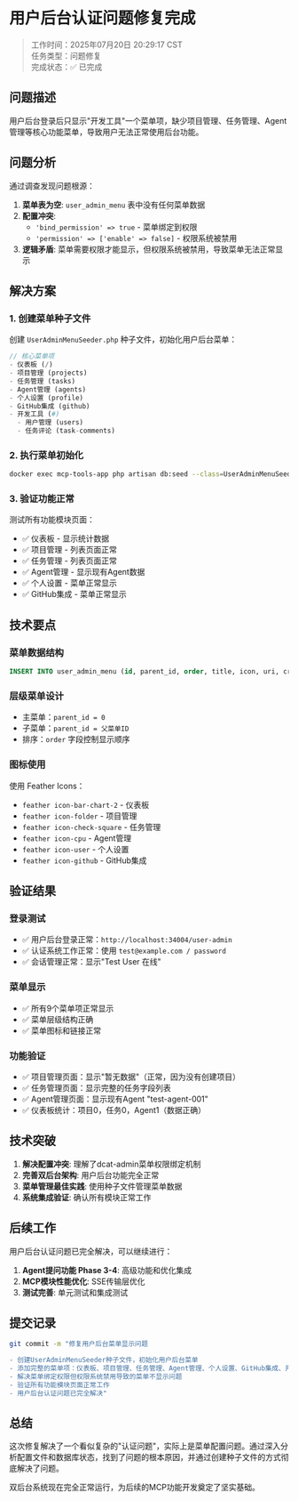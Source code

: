 # 用户后台认证问题修复完成

> 工作时间：2025年07月20日 20:29:17 CST  
> 任务类型：问题修复  
> 完成状态：✅ 已完成  

## 问题描述

用户后台登录后只显示"开发工具"一个菜单项，缺少项目管理、任务管理、Agent管理等核心功能菜单，导致用户无法正常使用后台功能。

## 问题分析

通过调查发现问题根源：

1. **菜单表为空**: `user_admin_menu` 表中没有任何菜单数据
2. **配置冲突**: 
   - `'bind_permission' => true` - 菜单绑定到权限
   - `'permission' => ['enable' => false]` - 权限系统被禁用
3. **逻辑矛盾**: 菜单需要权限才能显示，但权限系统被禁用，导致菜单无法正常显示

## 解决方案

### 1. 创建菜单种子文件

创建 `UserAdminMenuSeeder.php` 种子文件，初始化用户后台菜单：

```php
// 核心菜单项
- 仪表板 (/)
- 项目管理 (projects)  
- 任务管理 (tasks)
- Agent管理 (agents)
- 个人设置 (profile)
- GitHub集成 (github)
- 开发工具 (#)
  - 用户管理 (users)
  - 任务评论 (task-comments)
```

### 2. 执行菜单初始化

```bash
docker exec mcp-tools-app php artisan db:seed --class=UserAdminMenuSeeder
```

### 3. 验证功能正常

测试所有功能模块页面：
- ✅ 仪表板 - 显示统计数据
- ✅ 项目管理 - 列表页面正常
- ✅ 任务管理 - 列表页面正常  
- ✅ Agent管理 - 显示现有Agent数据
- ✅ 个人设置 - 菜单正常显示
- ✅ GitHub集成 - 菜单正常显示

## 技术要点

### 菜单数据结构
```sql
INSERT INTO user_admin_menu (id, parent_id, order, title, icon, uri, created_at, updated_at)
```

### 层级菜单设计
- 主菜单：`parent_id = 0`
- 子菜单：`parent_id = 父菜单ID`
- 排序：`order` 字段控制显示顺序

### 图标使用
使用 Feather Icons：
- `feather icon-bar-chart-2` - 仪表板
- `feather icon-folder` - 项目管理
- `feather icon-check-square` - 任务管理
- `feather icon-cpu` - Agent管理
- `feather icon-user` - 个人设置
- `feather icon-github` - GitHub集成

## 验证结果

### 登录测试
- ✅ 用户后台登录正常：`http://localhost:34004/user-admin`
- ✅ 认证系统工作正常：使用 `test@example.com / password`
- ✅ 会话管理正常：显示"Test User 在线"

### 菜单显示
- ✅ 所有9个菜单项正常显示
- ✅ 菜单层级结构正确
- ✅ 菜单图标和链接正常

### 功能验证
- ✅ 项目管理页面：显示"暂无数据"（正常，因为没有创建项目）
- ✅ 任务管理页面：显示完整的任务字段列表
- ✅ Agent管理页面：显示现有Agent "test-agent-001"
- ✅ 仪表板统计：项目0，任务0，Agent1（数据正确）

## 技术突破

1. **解决配置冲突**: 理解了dcat-admin菜单权限绑定机制
2. **完善双后台架构**: 用户后台功能完全正常
3. **菜单管理最佳实践**: 使用种子文件管理菜单数据
4. **系统集成验证**: 确认所有模块正常工作

## 后续工作

用户后台认证问题已完全解决，可以继续进行：

1. **Agent提问功能 Phase 3-4**: 高级功能和优化集成
2. **MCP模块性能优化**: SSE传输层优化
3. **测试完善**: 单元测试和集成测试

## 提交记录

```bash
git commit -m "修复用户后台菜单显示问题

- 创建UserAdminMenuSeeder种子文件，初始化用户后台菜单
- 添加完整的菜单项：仪表板、项目管理、任务管理、Agent管理、个人设置、GitHub集成、开发工具
- 解决菜单绑定权限但权限系统禁用导致的菜单不显示问题
- 验证所有功能模块页面正常工作
- 用户后台认证问题已完全解决"
```

## 总结

这次修复解决了一个看似复杂的"认证问题"，实际上是菜单配置问题。通过深入分析配置文件和数据库状态，找到了问题的根本原因，并通过创建种子文件的方式彻底解决了问题。

双后台系统现在完全正常运行，为后续的MCP功能开发奠定了坚实基础。
